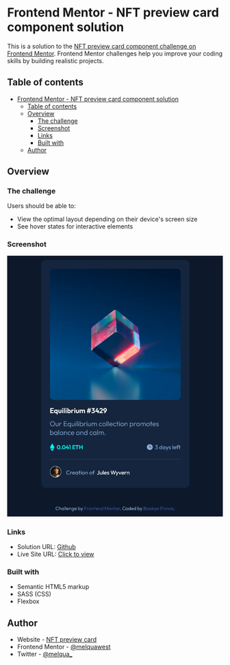 # Frontend Mentor - NFT preview card component solution

This is a solution to the [NFT preview card component challenge on Frontend Mentor](https://www.frontendmentor.io/challenges/nft-preview-card-component-SbdUL_w0U). Frontend Mentor challenges help you improve your coding skills by building realistic projects. 

## Table of contents

- [Frontend Mentor - NFT preview card component solution](#frontend-mentor---nft-preview-card-component-solution)
  - [Table of contents](#table-of-contents)
  - [Overview](#overview)
    - [The challenge](#the-challenge)
    - [Screenshot](#screenshot)
    - [Links](#links)
    - [Built with](#built-with)
  - [Author](#author)


## Overview

### The challenge

Users should be able to:

- View the optimal layout depending on their device's screen size
- See hover states for interactive elements

### Screenshot

![](screenshot\Desktop.png)


### Links

- Solution URL: [Github](https://github.com/melquawest/NFT-Preview-Card-Component)
- Live Site URL: [Click to view](https://melquawest.github.io/NFT-Preview-Card-Component/)


### Built with

- Semantic HTML5 markup
- SASS (CSS)
- Flexbox


## Author

- Website - [NFT preview card](https://melquawest.github.io/NFT-Preview-Card-Component/)
- Frontend Mentor - [@melquawest](https://www.frontendmentor.io/profile/melquawest)
- Twitter - [@melqua_](https://www.twitter.com/melqua_)
